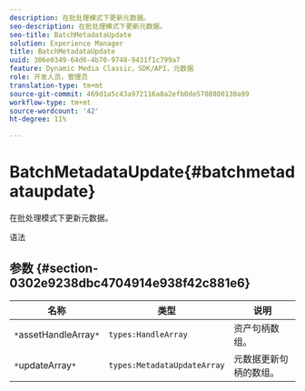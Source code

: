 ```yaml
---
description: 在批处理模式下更新元数据。
seo-description: 在批处理模式下更新元数据。
seo-title: BatchMetadataUpdate
solution: Experience Manager
title: BatchMetadataUpdate
uuid: 306e0349-64d6-4b70-9748-9431f1c799a7
feature: Dynamic Media Classic，SDK/API，元数据
role: 开发人员，管理员
translation-type: tm+mt
source-git-commit: 469d1a5c43a972116a8a2efb0de5708800130a99
workflow-type: tm+mt
source-wordcount: '42'
ht-degree: 11%

---
```



# BatchMetadataUpdate{#batchmetadataupdate}

在批处理模式下更新元数据。

语法

## 参数 {#section-0302e9238dbc4704914e938f42c881e6}

| 名称 | 类型 | 说明 |
|---|---|---|
| `*`assetHandleArray`*` | `types:HandleArray` | 资产句柄数组。 |
| `*`updateArray`*` | `types:MetadataUpdateArray` | 元数据更新句柄的数组。 |

